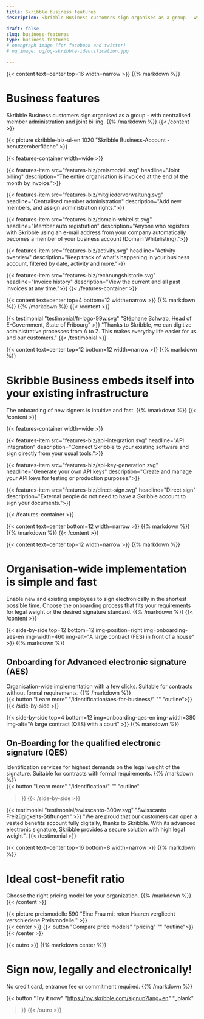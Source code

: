 ```yaml
---
title: Skribble business features
description: Skribble Business customers sign organised as a group - with centralised member administration, joint billing and embeds itself into your existing infrastructure.

draft: false
slug: business-features
type: business-features
# opengraph image (for facebook and twitter)
# og_image: og/og-skribble-identification.jpg

---
```


{{< content text=center top=16 width=narrow >}}
{{% markdown %}}
# Business features
Skribble Business customers sign organised as a group - with
 centralised member administration and joint billing.
{{% /markdown %}}
{{< /content >}}

{{< picture skribble-biz-ui-en 1020 "Skribble Business-Account - benutzeroberfläche" >}}

{{< features-container width=wide >}}

  {{< features-item src="features-biz/preismodell.svg"
    headline="Joint billing"
    description="The entire organisation is invoiced at the end of the month by invoice.">}}

  {{< features-item src="features-biz/mitgliederverwaltung.svg"
    headline="Centralised member administration"
    description="Add new members, and assign administration rights.">}}

  {{< features-item src="features-biz/domain-whitelist.svg"
    headline="Member auto registration"
    description="Anyone who registers with Skribble using an e-mail address from your company automatically becomes a member of your business account (Domain Whitelisting).">}}

  {{< features-item src="features-biz/activity.svg"
    headline="Activity overview"
    description="Keep track of what's happening in your business account, filtered by date, activity and more.">}}

  {{< features-item src="features-biz/rechnungshistorie.svg"
    headline="Invoice history"
    description="View the current and all past invoices at any time.">}}
{{< /features-container >}}

{{< content text=center top=4 bottom=12 width=narrow >}}
{{% markdown %}}
{{% /markdown %}}
{{< /content >}}

[//]: # (--------------------------------------------------------------------------------------------------------------)

{{< testimonial "testimonial/fr-logo-99w.svg" "Stéphane Schwab, Head of E-Government, State of Fribourg" >}}
"Thanks to Skribble, we can digitize administrative processes from A to Z.
This makes everyday life easier for
us and our customers." {{< /testimonial >}}

[//]: # (--------------------------------------------------------------------------------------------------------------)

{{< content text=center top=12 bottom=12 width=narrow >}}
{{% markdown %}}
# Skribble Business embeds itself into your existing infrastructure
The onboarding of new signers is intuitive and fast.
{{% /markdown %}}
{{< /content >}}

{{< features-container width=wide >}}

  {{< features-item src="features-biz/api-integration.svg"
    headline="API integration"
    description="Connect Skribble to your existing software and sign directly from your usual tools.">}}

  {{< features-item src="features-biz/api-key-generation.svg"
    headline="Generate your own API keys"
    description="Create and manage your API keys for testing or production purposes.">}}

  {{< features-item src="features-biz/direct-sign.svg"
    headline="Direct sign"
    description="External people do not need to have a Skribble account to sign your documents.">}}

{{< /features-container >}}

{{< content text=center bottom=12 width=narrow >}}
{{% markdown %}}
{{% /markdown %}}
{{< /content >}}


[//]: # (--------------------------------------------------------------------------------------------------------------)

{{< content text=center top=12 width=narrow >}}
{{% markdown %}}
# Organisation-wide implementation is simple and fast
Enable new and existing employees to sign electronically
in the shortest possible time. Choose the onboarding process that fits your requirements for legal weight or the desired signature standard.
{{% /markdown %}}
{{< /content >}}

[//]: # (--------------------------------------------------------------------------------------------------------------)

{{< side-by-side top=12 bottom=12 img-position=right img=onboarding-aes-en img-width=460 img-alt="A large contract (FES) in front of a house" >}}
{{% markdown %}}
## Onboarding for Advanced electronic signature (AES)
Organisation-wide implementation with a few clicks.
Suitable for contracts without formal requirements.
{{% /markdown %}}
<br>
{{< button
  "Learn more"
  "/identification/aes-for-business/"
  ""
  "outline">}}
{{< /side-by-side >}}

[//]: # (--------------------------------------------------------------------------------------------------------------)

{{< side-by-side top=4 bottom=12 img=onboarding-qes-en img-width=380 img-alt="A large contract (QES) with a court" >}}
{{% markdown %}}
## On-Boarding for the qualified electronic signature (QES)
Identification services for highest demands on the legal weight of the signature. Suitable for contracts with formal requirements.
{{% /markdown %}}
<br>
{{< button
  "Learn more"
  "/identification/"
  ""
  "outline"
>}}
{{< /side-by-side >}}

[//]: # (--------------------------------------------------------------------------------------------------------------)

{{< testimonial "testimonial/swisscanto-300w.svg" "Swisscanto Freizügigkeits-Stiftungen" >}}
"We are proud that our customers can open a vested benefits account fully digitally, thanks to Skribble. With its advanced electronic signature, Skribble provides a secure solution with high legal weight". {{< /testimonial >}}

[//]: # (--------------------------------------------------------------------------------------------------------------)


{{< content text=center top=16 bottom=8 width=narrow >}}
{{% markdown %}}
# Ideal cost-benefit ratio
Choose the right pricing model for your organization.
{{% /markdown %}}
{{< /content >}}

{{< picture preismodelle 590 "Eine Frau mit roten Haaren vergliecht verschiedene Preismodelle." >}}
<br>
{{< center >}}
{{< button
  "Compare price models"
  "pricing"
  ""
  "outline">}}
{{< /center >}}

[//]: # (--------------------------------------------------------------------------------------------------------------)

{{< outro >}}
{{% markdown center %}}
# Sign now, legally and electronically!
No credit card, entrance fee or commitment required.
{{% /markdown %}}

{{< button
  "Try it now"
  "https://my.skribble.com/signup?lang=en"
  "_blank"
>}}
{{< /outro >}}
